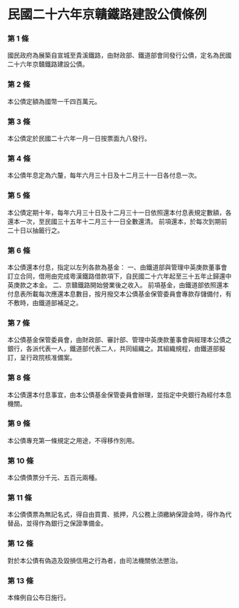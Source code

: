 # 民國二十六年京贛鐵路建設公債條例

### 第 1 條

國民政府為展築自宣城至貴溪鐵路，由財政部、鐵道部會同發行公債，定名為民國二十六年京贛鐵路建設公債。

### 第 2 條

本公債定額為國幣一千四百萬元。

### 第 3 條

本公債定於民國二十六年一月一日按票面九八發行。

### 第 4 條

本公債年息定為六釐，每年六月三十日及十二月三十一日各付息一次。

### 第 5 條

本公債定期十年，每年六月三十日及十二月三十一日依照還本付息表規定數額，各還本一次，至民國三十五年十二月三十一日全數還清。
前項還本，於每次到期前二十日以抽籤行之。

### 第 6 條

本公債還本付息，指定以左列各款為基金：
一、由鐵道部與管理中英庚款董事會訂立合同，借用由完成粵漢鐵路借款項下，自民國二十六年起至三十五年止歸還中英庚款之本金。
二、京贛鐵路開始營業後之收入。
前項基金，由鐵道部依照還本付息表所載每次應還本息數目，按月撥交本公債基金保管委員會專款存儲備付，有不敷時，由鐵道部補足之。

### 第 7 條

本公債基金保管委員會，由財政部、審計部、管理中英庚款董事會與經理本公債之銀行，各派代表一人，鐵道部代表二人，共同組織之。其組織規程，由鐵道部擬訂，呈行政院核准備案。

### 第 8 條

本公債還本付息事宜，由本公債基金保管委員會辦理，並指定中央銀行為經付本息機關。

### 第 9 條

本公債專充第一條規定之用途，不得移作別用。

### 第 10 條

本公債債票分千元、五百元兩種。

### 第 11 條

本公債債票為無記名式，得自由買賣、抵押，凡公務上須繳納保證金時，得作為代替品，並得作為銀行之保證準備金。

### 第 12 條

對於本公債有偽造及毀損信用之行為者，由司法機關依法懲治。

### 第 13 條

本條例自公布日施行。
